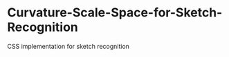 Curvature-Scale-Space-for-Sketch-Recognition
============================================

CSS implementation for sketch recognition